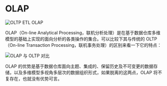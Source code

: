 # OLAP

![OLTP ETL OLAP](https://pic.imgdb.cn/item/6185f7a92ab3f51d9175a4cc.jpg)

OLAP（On-line Analytical Processing，联机分析处理）是在基于数据仓库多维模型的基础上实现的面向分析的各类操作的集合。可以比较下其与传统的 OLTP（On-line Transaction Processing，联机事务处理）的区别来看一下它的特点：

![OLAP 与 OLTP 对比](https://pic.imgdb.cn/item/6185f7fd2ab3f51d91761ae1.jpg)

OLAP 的优势是基于数据仓库面向主题、集成的、保留历史及不可变更的数据存储，以及多维模型多视角多层次的数据组织形式，如果脱离的这两点，OLAP 将不复存在，也就没有优势可言。
